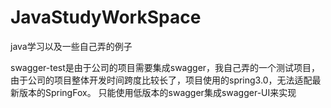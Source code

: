 # JavaStudyWorkSpace
java学习以及一些自己弄的例子


swagger-test是由于公司的项目需要集成swagger，我自己弄的一个测试项目，由于公司的项目整体开发时间跨度比较长了，项目使用的spring3.0，无法适配最新版本的SpringFox。
只能使用低版本的swagger集成swagger-UI来实现
